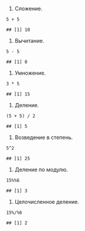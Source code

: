 1.  Сложение.

<!-- -->

    5 + 5

    ## [1] 10

1.  Вычитание.

<!-- -->

    5 - 5 

    ## [1] 0

1.  Умножение.

<!-- -->

    3 * 5

    ## [1] 15

1.  Деление.

<!-- -->

    (5 + 5) / 2 

    ## [1] 5

1.  Возведение в степень.

<!-- -->

    5^2 

    ## [1] 25

1.  Деление по модулю.

<!-- -->

    15%%6 

    ## [1] 3

1.  Целочисленное деление.

<!-- -->

    15%/%6

    ## [1] 2
